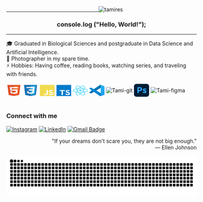 <img align="right" alt="tamires" src="https://github.com/tamirespatrocinio/tamirespatrocinio/assets/73259410/4f6d09c2-3b0e-483f-896b-9189b78562f8" width="260px">

<hr>
<h3 align="center">console.log ("Hello, World!");</h3>
<hr>

<div>
🎓 Graduated in Biological Sciences and postgraduate in Data Science and Artificial Intelligence.</br>
🔭 Photographer in my spare time.</br>
⚡ Hobbies: Having coffee, reading books, watching series, and traveling with friends.
<br>
 
 <div style="display: inline_block"><br>
     <img align="center" alt="Tami-HTML" height="30" width="40" src="https://raw.githubusercontent.com/devicons/devicon/master/icons/html5/html5-original.svg">
     <img align="center" alt="Tami-CSS" height="30" width="40" src="https://raw.githubusercontent.com/devicons/devicon/master/icons/css3/css3-original.svg">
     <img align="center" alt="Tami-Js" height="30" width="40" src="https://raw.githubusercontent.com/devicons/devicon/master/icons/javascript/javascript-plain.svg">
     <img align="center" alt="Tami-typescript" height="30" width="40" src="https://raw.githubusercontent.com/devicons/devicon/master/icons/typescript/typescript-plain.svg">
     <img align="center" alt="Tami-React" height="30" width="40" src="https://raw.githubusercontent.com/devicons/devicon/master/icons/react/react-original.svg">
     <img align="center" alt="Tami-vscode" height="30" width="40" src="https://raw.githubusercontent.com/devicons/devicon/master/icons/vscode/vscode-original.svg">
     <img align="center" alt="Tami-git" height="30" width="40" src="https://www.vectorlogo.zone/logos/git-scm/git-scm-icon.svg">
     <img align="center" alt="Tami-photoshop" height="35" width="40" src="https://raw.githubusercontent.com/devicons/devicon/master/icons/photoshop/photoshop-original.svg">
     <img align="center" alt="Tami-figma" height="30" width="40" src="https://www.vectorlogo.zone/logos/figma/figma-icon.svg">
  </div>
</div>

<br>
<h3 align="left">Connect with me</h3>

[![Instagram](https://img.shields.io/badge/-Instagram-000?style=for-the-badge&logo=instagram&logoColor=DE406B&color:FFF)](https://www.instagram.com/tamiphoto._/)
[![LinkedIn](https://img.shields.io/badge/-LinkedIn-000?style=for-the-badge&logo=linkedin&logoColor=DE406B&color:FFF)](https://www.linkedin.com/in/tamires-patrocinio/)
[![Gmail Badge](https://img.shields.io/badge/-Gmail-000?style=for-the-badge&logo=gmail&logoColor=DE406B&color:FFF&link=mailto:tamirespatrocinio.ti@gmail.com)](mailto:tamirespatrocinio.ti@gmail.com)

<!--
<details align="left">
  <summary></summary> 
 
<h3 align="left">GitHub Stats</h3>

<div>
<img height="150em" src="https://github-readme-stats.vercel.app/api?username=tamirespatrocinio&rank_icon=github&show_icons=true&include_all_commits=true&count_private=true&bg_color=000&title_color=DE406B&text_color=FFF&border_radius=3&border_color=2C0D15&icon_color=DE406B&theme=jolly"/>
<img height="150em" src="https://github-readme-stats.vercel.app/api/top-langs/?username=tamirespatrocinio&layout=compact&langs_count=10&show_icons=true&title_color=DE406B&hide=html,css&bg_color=000&text_color=8B8B8B&border_radius=3&border_color=2C0D15&count_private=true"/>
<div>

</details>
-->
 <p align="right">
  "If your dreams don't scare you, they are not big enough."
  <br>
  ― Ellen Johnson
</p>


<!--
<a href= "https://visitor-badge.laobi.icu/badge?page_id=tamirespatrocinio">
 <img src="https://visitor-badge.laobi.icu/badge?page_id=tamirespatrocinio"/>
</a> 

## 🛠 &nbsp;Tech Stack

![JavaScript](https://img.shields.io/badge/-JavaScript-05122A?style=flat&logo=javascript)&nbsp;
![Node.js](https://img.shields.io/badge/-Node.js-05122A?style=flat&logo=node.js)&nbsp;
![HTML](https://img.shields.io/badge/-HTML-05122A?style=flat&logo=HTML5)&nbsp;
![CSS](https://img.shields.io/badge/-CSS-05122A?style=flat&logo=CSS3&logoColor=1572B6)&nbsp;
![React](https://img.shields.io/badge/-React-05122A?style=flat&logo=react)&nbsp;
![Git](https://img.shields.io/badge/-Git-05122A?style=flat&logo=git)&nbsp;
![GitHub](https://img.shields.io/badge/-GitHub-05122A?style=flat&logo=github)&nbsp;
![Markdown](https://img.shields.io/badge/-Markdown-05122A?style=flat&logo=markdown)&nbsp;
![Visual Studio Code](https://img.shields.io/badge/-Visual%20Studio%20Code-05122A?style=flat&logo=visual-studio-code&logoColor=007ACC)&nbsp;

<br>
 ## ⚙️ &nbsp;GitHub Analytics 
![PostgreSQL](https://img.shields.io/badge/-PostgreSQL-05122A?style=flat&logo=postgresql)&nbsp;
![SQLite](https://img.shields.io/badge/-SQLite-05122A?style=flat&logo=sqlite)&nbsp;
-->

![Snake animation](https://github.com/tamirespatrocinio/tamirespatrocinio/blob/output/github-contribution-grid-snake.svg)
